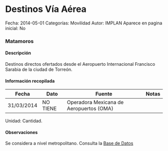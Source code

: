 Destinos Vía Aérea
=====

Fecha: 2014-05-01
Categorías: Movilidad
Autor: IMPLAN
Aparece en pagina inicial: No

### Matamoros

#### Descripción

Destinos directos ofertados desde el Aeropuerto Internacional Francisco Sarabia de la ciudad de Torreón.

<!-- break -->

#### Información recopilada

<table class="table table-hover table-bordered matriz">
  <thead>
    <tr><th>Fecha</th><th>Dato</th><th>Fuente</th><th>Notas</th></tr>
  </thead>
  <tbody>
    <tr><td class="centrado">31/03/2014</td><td class="derecha">NO TIENE</td><td>Operadora Mexicana de Aeropuertos (OMA)</td><td></td></tr>
  </tbody>
</table>

Unidad: Cantidad.

#### Observaciones

Se considera a nivel metropolitano. Consulta la [Base de Datos](http://www.oma.aero/es/aeropuertos/trfico-de-pasajeros/)
